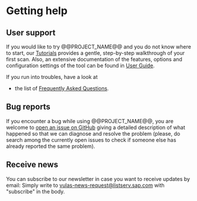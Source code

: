 # Getting help

## User support

If you would like to try @@PROJECT_NAME@@ and you do not know where to start, our [Tutorials](../tutorials/) provides a gentle, step-by-step walkthrough of your first scan. Also, an extensive documentation of the features, options and configuration settings
of the tool can be found in [User Guide](../manuals/).

If you run into troubles, have a look at

- the list of [Frequently Asked Questions](./faq/).

## Bug reports

If you encounter a bug while using @@PROJECT_NAME@@, you are welcome to
[open an issue on GitHub](https://github.com/SAP/vulnerability-assessment-tool/issues/new?template=bug_report.md)
giving a detailed description of what happened so that we can diagnose and resolve the problem (please, do search among the currently open issues to check if someone else has already reported the same problem).

## Receive news

You can subscribe to our newsletter in case you want to receive updates by email: Simply write to [vulas-news-request@listserv.sap.com](mailto:vulas-news-request@listserv.sap.com) with "subscribe" in the body.

<!--
## Contact

If, after checking out those pages, you are still left with questions, feel free to drop us an email at `vulas-dev AT listserv.sap.com`.
-->
